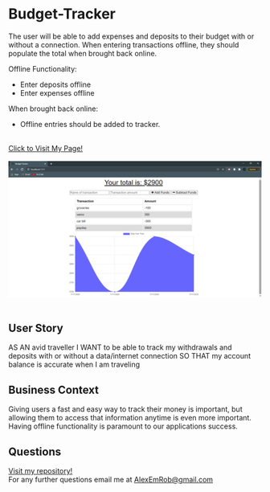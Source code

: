 # Budget-Tracker
The user will be able to add expenses and deposits to their budget with or without a connection. When entering transactions offline, they should populate the total when brought back online.

Offline Functionality:
<ul>
<li>Enter deposits offline</li>
  
<li>Enter expenses offline</li>
</ul>
When brought back online:
<ul><li>
  Offline entries should be added to tracker.</li></ul>
  
<br>
<a href="https://dry-coast-28364.herokuapp.com/">Click to Visit My Page!</a><br><br>
<img src="./public/budget.png" alt="app screenshot">
<br><br>

## User Story
AS AN avid traveller I WANT to be able to track my withdrawals and deposits with or without a data/internet connection SO THAT my account balance is accurate when I am traveling

## Business Context
Giving users a fast and easy way to track their money is important, but allowing them to access that information anytime is even more important. Having offline functionality is paramount to our applications success.

## Questions
[Visit my repository!](https://www.github.com/alexemrob)
<br>
For any further questions email me at AlexEmRob@gmail.com
